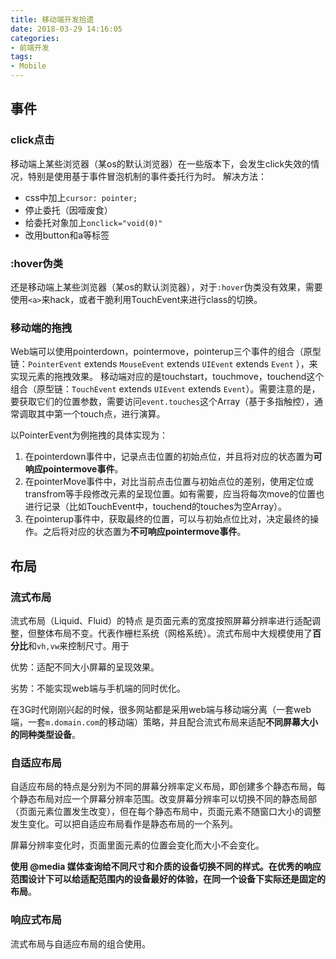 ```yaml
---
title: 移动端开发拾遗
date: 2018-03-29 14:16:05
categories:
- 前端开发
tags:
- Mobile
---
```


## 事件
### click点击
移动端上某些浏览器（某os的默认浏览器）在一些版本下，会发生click失效的情况，特别是使用基于事件冒泡机制的事件委托行为时。
解决方法：
- css中加上`cursor: pointer;`
- 停止委托（因噎废食）
- 给委托对象加上`onclick="void(0)"`
- 改用button和a等标签

### :hover伪类

还是移动端上某些浏览器（某os的默认浏览器），对于`:hover`伪类没有效果，需要使用`<a>`来hack，或者干脆利用TouchEvent来进行class的切换。

### 移动端的拖拽
Web端可以使用pointerdown，pointermove，pointerup三个事件的组合（原型链：`PointerEvent` extends `MouseEvent` extends `UIEvent` extends `Event` ），来实现元素的拖拽效果。
移动端对应的是touchstart，touchmove，touchend这个组合（原型链：`TouchEvent` extends `UIEvent` extends `Event`）。需要注意的是，要获取它们的位置参数，需要访问`event.touches`这个Array（基于多指触控），通常调取其中第一个touch点，进行演算。

以PointerEvent为例拖拽的具体实现为：

1. 在pointerdown事件中，记录点击位置的初始点位，并且将对应的状态置为**可响应pointermove事件**。
2. 在pointerMove事件中，对比当前点击位置与初始点位的差别，使用定位或transfrom等手段修改元素的呈现位置。如有需要，应当将每次move的位置也进行记录（比如TouchEvent中，touchend的touches为空Array）。
3. 在pointerup事件中，获取最终的位置，可以与初始点位比对，决定最终的操作。之后将对应的状态置为**不可响应pointermove事件**。



## 布局

### 流式布局

流式布局（Liquid、Fluid）的特点 是页面元素的宽度按照屏幕分辨率进行适配调整，但整体布局不变。代表作栅栏系统（网格系统）。流式布局中大规模使用了**百分比**和`vh,vw`来控制尺寸。用于

优势：适配不同大小屏幕的呈现效果。

劣势：不能实现web端与手机端的同时优化。

在3G时代刚刚兴起的时候，很多网站都是采用web端与移动端分离（一套web端，一套`m.domain.com`的移动端）策略，并且配合流式布局来适配**不同屏幕大小的同种类型设备**。

### 自适应布局

自适应布局的特点是分别为不同的屏幕分辨率定义布局，即创建多个静态布局，每个静态布局对应一个屏幕分辨率范围。改变屏幕分辨率可以切换不同的静态局部（页面元素位置发生改变），但在每个静态布局中，页面元素不随窗口大小的调整发生变化。可以把自适应布局看作是静态布局的一个系列。

屏幕分辨率变化时，页面里面元素的位置会变化而大小不会变化。

**使用 @media 媒体查询给不同尺寸和介质的设备切换不同的样式。在优秀的响应范围设计下可以给适配范围内的设备最好的体验，在同一个设备下实际还是固定的布局**。

### 响应式布局

流式布局与自适应布局的组合使用。




